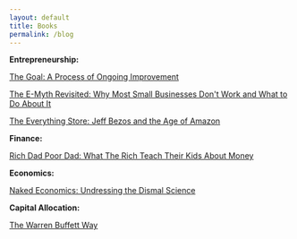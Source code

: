 ```yaml
---
layout: default
title: Books
permalink: /blog
---
```


**Entrepreneurship:**

[The Goal: A Process of Ongoing Improvement](https://www.amazon.com/Goal-Process-Ongoing-Improvement-ebook/dp/B002LHRM2O)

[The E-Myth Revisited: Why Most Small Businesses Don't Work and What to Do About It](https://www.amazon.com/Myth-Revisited-Small-Businesses-About-ebook/dp/B000RO9VJK)

[The Everything Store: Jeff Bezos and the Age of Amazon](https://www.amazon.com/Everything-Store-Jeff-Bezos-Amazon-ebook/dp/B00DJ3ITKS)


**Finance:**

[Rich Dad Poor Dad: What The Rich Teach Their Kids About Money](https://www.amazon.com/Rich-Dad-Poor-Teach-Middle-ebook/dp/B0175P82RA)


**Economics:**

[Naked Economics: Undressing the Dismal Science](https://www.amazon.com/Naked-Economics-Undressing-Science-Revised-ebook/dp/B003NX6TYC)


**Capital Allocation:**

[The Warren Buffett Way](https://www.amazon.com/Warren-Buffett-Way-Robert-Hagstrom-ebook/dp/B00FAMMZN8)
